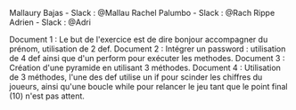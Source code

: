 Mallaury Bajas - Slack : @Mallau
Rachel Palumbo - Slack : @Rach
Rippe Adrien - Slack : @Adri

Document 1 : Le but de l'exercice est de dire bonjour accompagner du prénom, utilisation de 2 def.
Document 2 : Intégrer un password : utilisation de 4 def ainsi que d'un perform pour exécuter les methodes.
Document 3 : Création d'une pyramide en utilisant 3 méthodes.
Document 4 : Utilisation de 3 méthodes, l'une des def utilise un if pour scinder les chiffres du joueurs, ainsi qu'une boucle while pour relancer le jeu tant que le point final (10) n'est pas attent.
